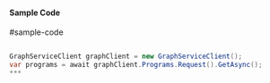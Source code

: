 #### Sample Code
#sample-code 

```C#

GraphServiceClient graphClient = new GraphServiceClient();
var programs = await graphClient.Programs.Request().GetAsync();
*** 

```